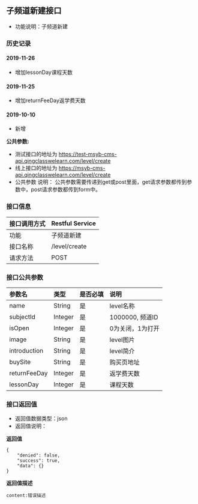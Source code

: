 ## 子频道新建接口
+ 功能说明：子频道新建

### 历史记录

#### 2019-11-26
- 增加lessonDay课程天数

#### 2019-11-25
- 增加returnFeeDay返学费天数

#### 2019-10-10 
- 新增

**公共参数:**
+ 测试接口的地址为 https://test-msyb-cms-api.qingclasswelearn.com/level/create
+ 线上接口的地址为 https://msyb-cms-api.qingclasswelearn.com/level/create
+ 公共参数 说明： 公共参数需要传递到get或post里面，get请求参数都传到参数中，post请求参数都传到form中。

### 接口信息
|接口调用方式 	|	Restful Service			|
|:--------------|:--------------------------|
|功能	     	| 子频道新建					|
|接口名称		|/level/create				|
|请求方法		|POST					    |

### 接口公共参数
|参数名		   		|类型	|是否必填	|说明			    					|
|:------------------|:------|:----------|:--------------------------------------|
|name				|String	|是		  	|level名称								|
|subjectId			|Integer|是		  	|1000000, 频道ID							|
|isOpen				|Integer|是		  	|0为关闭，1为打开							|
|image				|String	|是		  	|level图片								|
|introduction		|String	|是		  	|level简介								|
|buySite			|String	|是		  	|购买页地址								|
|returnFeeDay		|Integer|是		  	|返学费天数								|
|lessonDay			|Integer|是		  	|课程天数								|

### 接口返回值
+ 返回值数据类型：json
+ 返回值说明：

**返回值**  

```
{
    "denied": false,
    "success": true,
    "data": {}
}
```

**返回值描述**  

```
content:错误描述
```
